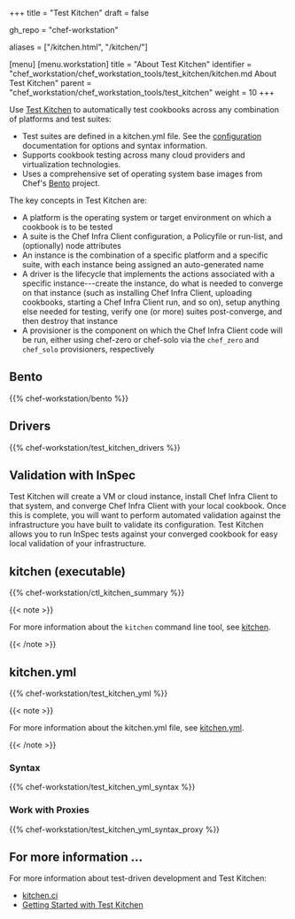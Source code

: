 +++
title = "Test Kitchen"
draft = false

gh_repo = "chef-workstation"

aliases = ["/kitchen.html", "/kitchen/"]

[menu]
  [menu.workstation]
    title = "About Test Kitchen"
    identifier = "chef_workstation/chef_workstation_tools/test_kitchen/kitchen.md About Test Kitchen"
    parent = "chef_workstation/chef_workstation_tools/test_kitchen"
    weight = 10
+++

Use [Test Kitchen](https://kitchen.ci/) to automatically test cookbooks
across any combination of platforms and test suites:

- Test suites are defined in a kitchen.yml file. See the
    [configuration](/workstation/config_yml_kitchen/) documentation for options
    and syntax information.
- Supports cookbook testing across many cloud providers and
    virtualization technologies.
- Uses a comprehensive set of operating system base images from Chef's
    [Bento](https://github.com/chef/bento) project.

The key concepts in Test Kitchen are:

- A platform is the operating system or target environment on which a cookbook is to be tested
- A suite is the Chef Infra Client configuration, a Policyfile or run-list, and (optionally) node attributes
- An instance is the combination of a specific platform and a specific suite, with each instance being assigned an auto-generated name
- A driver is the lifecycle that implements the actions associated with a specific instance---create the instance, do what is needed to converge on that instance (such as installing Chef Infra Client, uploading cookbooks, starting a Chef Infra Client run, and so on), setup anything else needed for testing, verify one (or more) suites post-converge, and then destroy that instance
- A provisioner is the component on which the Chef Infra Client code will be run, either using chef-zero or chef-solo via the `chef_zero` and `chef_solo` provisioners, respectively

## Bento

{{% chef-workstation/bento %}}

## Drivers

{{% chef-workstation/test_kitchen_drivers %}}

## Validation with InSpec

Test Kitchen will create a VM or cloud instance, install Chef Infra
Client to that system, and converge Chef Infra Client with your local
cookbook. Once this is complete, you will want to perform automated
validation against the infrastructure you have built to validate its
configuration. Test Kitchen allows you to run InSpec tests against your
converged cookbook for easy local validation of your infrastructure.

## kitchen (executable)

{{% chef-workstation/ctl_kitchen_summary %}}

{{< note >}}

For more information about the `kitchen` command line tool, see
[kitchen](/workstation/ctl_kitchen/).

{{< /note >}}

## kitchen.yml

{{% chef-workstation/test_kitchen_yml %}}

{{< note >}}

For more information about the kitchen.yml file, see
[kitchen.yml](/workstation/config_yml_kitchen/).

{{< /note >}}

### Syntax

{{% chef-workstation/test_kitchen_yml_syntax %}}

### Work with Proxies

{{% chef-workstation/test_kitchen_yml_syntax_proxy %}}

## For more information ...

For more information about test-driven development and Test Kitchen:

- [kitchen.ci](https://kitchen.ci/)
- [Getting Started with Test Kitchen](https://kitchen.ci/docs/getting-started/introduction/)
